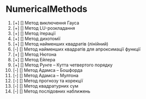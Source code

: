 # NumericalMethods

1. [+] [] Метод виключення Гауса
2. [+] [] Метод LU-розкладання
3. [+] [] Метод ітерації
4. [+] [] Метод дихотомії
5. [+] [] Метод найменших квадратів (лінійний)
6. [-] [] Метод найменших квадратів для апроксимації функції
7. [+] [] Метод Нютона
8. [+] [] Метод Ейлера
9. [+] [] Метод Рунге – Кутта четвертого порядку
10. [-] [] Метод Адамса – Бошфорда
11. [-] [] Метод Адамса – Мултона
12. [-] [] Метод прогнозу та корекції
13. [-] [] Метод квадратурних сум
14. [-] [] Метод послідовних наближень

